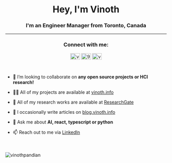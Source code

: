 <h1 align="center">Hey, I'm Vinoth</h1>
<h3 align="center">I'm an Engineer Manager from Toronto, Canada</h3>

---
<h3 align="center">Connect with me:</h3>
<p align="center">
<a href="https://linkedin.com/in/vinothpandian" target="blank"><img align="center" src="https://raw.githubusercontent.com/rahuldkjain/github-profile-readme-generator/master/src/images/icons/Social/linked-in-alt.svg" alt="vinothpandian" height="20" width="30" /></a>
<a href="https://stackoverflow.com/users/9699701" target="blank"><img align="center" src="https://raw.githubusercontent.com/rahuldkjain/github-profile-readme-generator/master/src/images/icons/Social/stack-overflow.svg" alt="9699701" height="20" width="30" /></a>
<a href="https://kaggle.com/vinothpandian" target="blank"><img align="center" src="https://raw.githubusercontent.com/rahuldkjain/github-profile-readme-generator/master/src/images/icons/Social/kaggle.svg" alt="vinothpandian" height="20" width="30" /></a>
</p>


<br/>

- 👯 I’m looking to collaborate on **any open source projects or HCI research!**

- 👨‍💻 All of my projects are available at [vinoth.info](https://vinoth.info)

- 📄 All of my research works are available at [ResearchGate](https://www.researchgate.net/profile/Vinoth-Pandian)

- 📝 I occasionally write articles on [blog.vinoth.info](https://blog.vinoth.info/)

- 💬 Ask me about **AI, react, typescript or python**

- 📫 Reach out to me via [LinkedIn](https://linkedin.com/in/vinothpandian)

<br/>
<br/>

<img align="center" src="https://github-readme-stats.vercel.app/api?username=vinothpandian&show_icons=true&locale=en" alt="vinothpandian" />

<br/>
